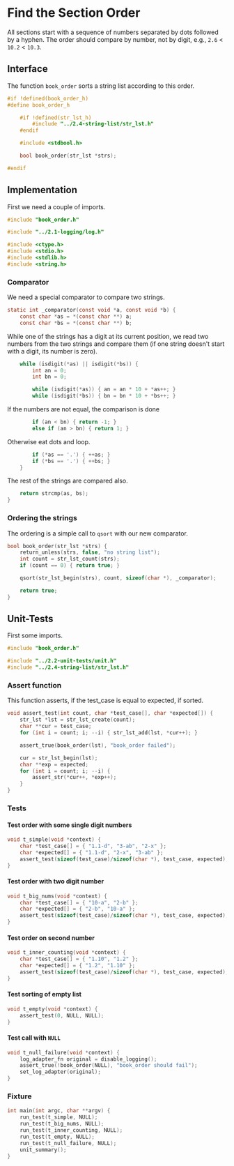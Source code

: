 # Find the Section Order

All sections start with a sequence of numbers separated by dots followed by a hyphen. The order should compare by number, not by digit, e.g.,  `2.6` < `10.2` < `10.3`.

## Interface

The function `book_order` sorts a string list according to this order.

``` c
#if !defined(book_order_h)
#define book_order_h

	#if !defined(str_lst_h)
		#include "../2.4-string-list/str_lst.h"
	#endif

	#include <stdbool.h>

	bool book_order(str_lst *strs);

#endif
```
## Implementation

First we need a couple of imports.

``` c
#include "book_order.h"

#include "../2.1-logging/log.h"

#include <ctype.h>
#include <stdio.h>
#include <stdlib.h>
#include <string.h>
```

### Comparator

We need a special comparator to compare two strings.

``` c
static int _comparator(const void *a, const void *b) {
	const char *as = *(const char **) a;
	const char *bs = *(const char **) b;
```

While one of the strings has a digit at its current position, we read two numbers from the two strings and compare them (if one string doesn't start with a digit, its number is zero).

``` c
	while (isdigit(*as) || isdigit(*bs)) {
		int an = 0;
		int bn = 0;

		while (isdigit(*as)) { an = an * 10 + *as++; }
		while (isdigit(*bs)) { bn = bn * 10 + *bs++; }

```

If the numbers are not equal, the comparison is done

``` c
		if (an < bn) { return -1; }
		else if (an > bn) { return 1; }
```

Otherwise eat dots and loop.

``` c
		if (*as == '.') { ++as; }
		if (*bs == '.') { ++bs; }
	}
```

The rest of the strings are compared also.

``` c
	return strcmp(as, bs);
}
```

### Ordering the strings

The ordering is a simple call to `qsort` with our new comparator.

``` c
bool book_order(str_lst *strs) {
	return_unless(strs, false, "no string list");
	int count = str_lst_count(strs);
	if (count == 0) { return true; }

	qsort(str_lst_begin(strs), count, sizeof(char *), _comparator);

	return true;
}
```
## Unit-Tests

First some imports.

``` c
#include "book_order.h"

#include "../2.2-unit-tests/unit.h"
#include "../2.4-string-list/str_lst.h"
```

### Assert function

This function asserts, if the test_case is equal to expected, if sorted.

``` c
void assert_test(int count, char *test_case[], char *expected[]) {
	str_lst *lst = str_lst_create(count);
	char **cur = test_case;
	for (int i = count; i; --i) { str_lst_add(lst, *cur++); }

	assert_true(book_order(lst), "book_order failed");

	cur = str_lst_begin(lst);
	char **exp = expected;
	for (int i = count; i; --i) {
		assert_str(*cur++, *exp++);
	}
}
```

### Tests
#### Test order with some single digit numbers

``` c
void t_simple(void *context) {
	char *test_case[] = { "1.1-d", "3-ab", "2-x" };
	char *expected[] = { "1.1-d", "2-x", "3-ab" };
	assert_test(sizeof(test_case)/sizeof(char *), test_case, expected);
}
```

#### Test order with two digit number

``` c
void t_big_nums(void *context) {
	char *test_case[] = { "10-a", "2-b" };
	char *expected[] = { "2-b", "10-a" };
	assert_test(sizeof(test_case)/sizeof(char *), test_case, expected);
}
```

#### Test order on second number

``` c
void t_inner_counting(void *context) {
	char *test_case[] = { "1.10", "1.2" };
	char *expected[] = { "1.2", "1.10" };
	assert_test(sizeof(test_case)/sizeof(char *), test_case, expected);
}
```

#### Test sorting of empty list

``` c
void t_empty(void *context) {
	assert_test(0, NULL, NULL);
}
```

#### Test call with `NULL`

``` c
void t_null_failure(void *context) {
	log_adapter_fn original = disable_logging();
	assert_true(!book_order(NULL), "book_order should fail");
	set_log_adapter(original);
}
```

### Fixture

``` c
int main(int argc, char **argv) {
	run_test(t_simple, NULL);
	run_test(t_big_nums, NULL);
	run_test(t_inner_counting, NULL);
	run_test(t_empty, NULL);
	run_test(t_null_failure, NULL);
	unit_summary();
}
```
